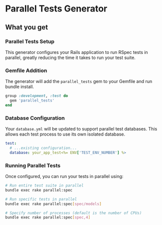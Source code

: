 # Parallel Tests Generator

## What you get

### Parallel Tests Setup

This generator configures your Rails application to run RSpec tests in parallel, greatly reducing the time it takes to run your test suite.

### Gemfile Addition

The generator will add the `parallel_tests` gem to your Gemfile and run bundle install.

```rb
group :development, :test do
  gem 'parallel_tests'
end
```

### Database Configuration

Your `database.yml` will be updated to support parallel test databases. This allows each test process to use its own isolated database.

```yaml
test:
  # ...existing configuration...
  database: your_app_test<%= ENV['TEST_ENV_NUMBER'] %>
```

### Running Parallel Tests

Once configured, you can run your tests in parallel using:

```bash
# Run entire test suite in parallel
bundle exec rake parallel:spec

# Run specific tests in parallel
bundle exec rake parallel:spec[spec/models]

# Specify number of processes (default is the number of CPUs)
bundle exec rake parallel:spec[spec,4]
```

